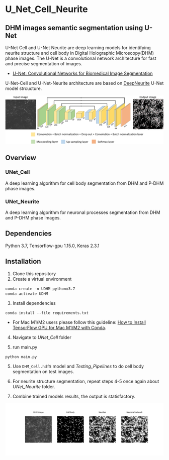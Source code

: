 # U_Net_Cell_Neurite
 ## DHM images semantic segmentation using U-Net
U-Net Cell and U-Net Neurite are deep learning models for identifying neurite structure and cell body in Digital Holographic Microscopy(DHM) phase images. The U-Net is a convolutional network architecture for fast and precise segmentation of images. 

* [U-Net: Convolutional Networks for Biomedical Image Segmentation](https://lmb.informatik.uni-freiburg.de/people/ronneber/u-net/)

U-Net-Cell and U-Net-Neurite architecture are based on [DeepNeurite](https://github.com/khCygnal/DeepNeurite) U-Net model strcucture.

![alt text](U-net(Neurite+Cell).png "Logo Title Text 1")

## Overview

### UNet_Cell

A deep learning algorithm for cell body segmentation from DHM and P-DHM phase images. 


### UNet_Neurite

A deep learning algorithm for neuronal processes segmentation from DHM and P-DHM phase images. 

## Dependencies
Python 3.7, Tensorflow-gpu 1.15.0, Keras 2.3.1

## Installation

1. Clone this repository
2. Create a virtual environment

```
conda create -n UDHM python=3.7
conda activate UDHM
```
3. Install dependencies
```
conda install --file requirements.txt
```
* For Mac M1/M2 users please follow this guideline: [How to Install TensorFlow GPU for Mac M1/M2 with Conda](https://www.youtube.com/watch?v=5DgWvU0p2bk).

4. Navigate to _UNet_Cell_ folder

6. run main.py 

```
python main.py
```

5. Use `DHM_Cell.hdf5` model and *Testing_Pipelines* to do cell body segmentation on test images.

7. For neurite structure segmentation, repeat steps 4-5 once again about _UNet_Neurite_ folder. 

8. Combine trained models results, the output is statisfactory.

<img src="prediction results.png" width="1200"/> 
